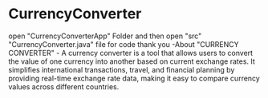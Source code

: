 # CurrencyConverter
open "CurrencyConverterApp" Folder and then open "src"
"CurrencyConverter.java" file for code
thank you
-About "CURRENCY CONVERTER" - A currency converter is a tool that allows users to convert the value of one currency into another based on current exchange rates. It simplifies international transactions, travel, and financial planning by providing real-time exchange rate data, making it easy to compare currency values across different countries.
